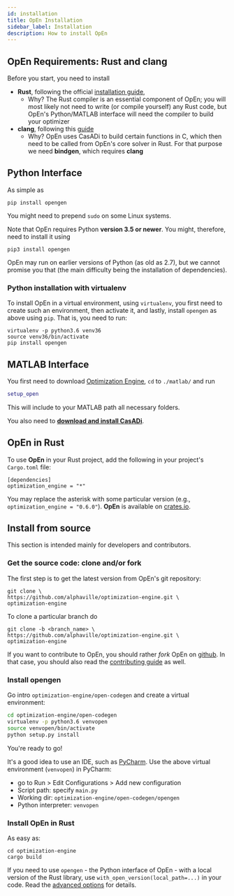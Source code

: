 ```yaml
---
id: installation
title: OpEn Installation
sidebar_label: Installation
description: How to install OpEn
---
```


<script>
  ((window.gitter = {}).chat = {}).options = {
    room: 'alphaville/optimization-engine'
  };
</script>
<script src="https://sidecar.gitter.im/dist/sidecar.v1.js" async defer></script>

## OpEn Requirements: Rust and clang

Before you start, you need to install

* **Rust**, following the official <a href="https://www.rust-lang.org/tools/install" rel="nofollow" target="blank">installation guide</a>,
  - Why? The Rust compiler is an essential component of OpEn; you will most likely
    not need to write (or compile yourself) any Rust code, but OpEn's Python/MATLAB
    interface will need the compiler to build your optimizer
* **clang**, following this <a href="https://github.com/rust-lang/rust-bindgen/blob/master/book/src/requirements.md" rel="nofollow" target="blank">guide</a>
  - Why? OpEn uses CasADi to build certain functions in C, which then need to be
    called from OpEn's core solver in Rust. For that purpose we need **bindgen**,
    which requires **clang**


## Python Interface
As simple as

```console
pip install opengen
```

You might need to prepend `sudo` on some Linux systems.

Note that OpEn requires Python **version 3.5 or newer**. You might, therefore,
need to install it using

```console
pip3 install opengen
```

OpEn may run on earlier versions of Python (as old as 2.7), but we cannot promise
you that (the main difficulty being the installation of dependencies).

### Python installation with virtualenv

To install OpEn in a virtual environment, using `virtualenv`, you first
need to create such an environment, then activate it, and lastly, install
`opengen` as above using `pip`. That is, you need to run:

```console
virtualenv -p python3.6 venv36
source venv36/bin/activate
pip install opengen
```

## MATLAB Interface
You first need to download [Optimization Engine](https://github.com/alphaville/optimization-engine/archive/master.zip), `cd` to `./matlab/` and run

```matlab
setup_open
```

This will include to your MATLAB path all necessary folders.

You also need to <a href="https://web.casadi.org/" target="_blank"><b>download and install CasADi</b></a>.

## OpEn in Rust
To use **OpEn** in your Rust project, add the following in your project's `Cargo.toml` file:

```
[dependencies]
optimization_engine = "*"
```

You may replace the asterisk with some particular version (e.g., `optimization_engine = "0.6.0"`).
**OpEn** is available on <a href="https://crates.io/crates/optimization_engine">crates.io</a>.



## Install from source

This section is intended mainly for developers and contributors.

### Get the source code: clone and/or fork

The first step is to get the latest version from OpEn's git repository:

```console
git clone \
https://github.com/alphaville/optimization-engine.git \
optimization-engine
```

To clone a particular branch do

```console
git clone -b <branch_name> \
https://github.com/alphaville/optimization-engine.git \
optimization-engine
```

If you want to contribute to OpEn, you should rather *fork* OpEn on [github](https://github.com/alphaville/optimization-engine). In that case, you should also read the [contributing guide](contributing) as well.


### Install opengen

Go intro `optimization-engine/open-codegen` and create a virtual environment:

```sh
cd optimization-engine/open-codegen
virtualenv -p python3.6 venvopen
source venvopen/bin/activate
python setup.py install
```

You're ready to go!

It's a good idea to use an IDE, such as 
<a href="https://www.jetbrains.com/pycharm/" target="_blank">PyCharm</a>. 
Use the above virtual environment (`venvopen`) in PyCharm:

- go to Run > Edit Configurations > Add new configuration
- Script path: specify `main.py`
- Working dir: `optimization-engine/open-codegen/opengen`
- Python interpreter: `venvopen`

### Install OpEn in Rust


As easy as:

```
cd optimization-engine
cargo build
```

If you need to use `opengen` - the Python interface of OpEn - with a local
version of the Rust library, use `with_open_version(local_path=...)` in 
your code. Read the [advanced options](python-advanced#build-options)
for details.
